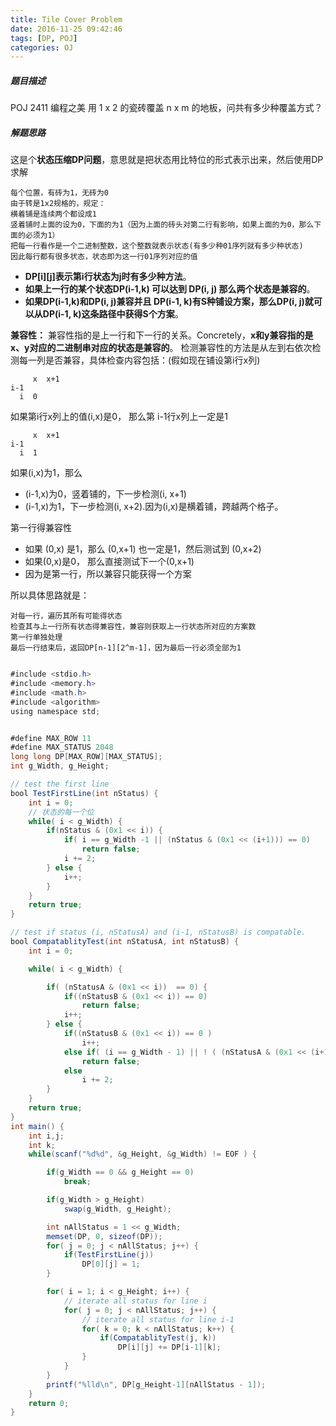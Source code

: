 ```yaml
---
title: Tile Cover Problem
date: 2016-11-25 09:42:46
tags: [DP, POJ]
categories: OJ
---
```


##### 题目描述
POJ 2411
编程之美
用 1 x 2 的瓷砖覆盖 n x m 的地板，问共有多少种覆盖方式？

##### 解题思路
这是个<b>状态压缩DP问题</b>，意思就是把状态用比特位的形式表示出来，然后使用DP求解

	每个位置，有砖为1，无砖为0
	由于转是1x2规格的，规定：
	横着铺是连续两个都设成1
	竖着铺时上面的设为0，下面的为1（因为上面的砖头对第二行有影响，如果上面的为0，那么下面的必须为1）
	把每一行看作是一个二进制整数，这个整数就表示状态(有多少种01序列就有多少种状态)
	因此每行都有很多状态，状态即为这一行01序列对应的值

- <b>DP[i][j]表示第i行状态为j时有多少种方法</b>。
- <b>如果上一行的某个状态DP(i-1,k) 可以达到 DP(i, j) 那么两个状态是兼容的</b>。
- <b>如果DP(i-1,k)和DP(i, j)兼容并且 DP(i-1, k)有S种铺设方案，那么DP(i, j)就可以从DP(i-1, k)这条路径中获得S个方案</b>。

<b>兼容性：</b>
兼容性指的是上一行和下一行的关系。Concretely，<b>x和y兼容指的是x、y对应的二进制串对应的状态是兼容的</b>。
检测兼容性的方法是从左到右依次检测每一列是否兼容，具体检查内容包括：(假如现在铺设第i行x列)

	     x  x+1
	i-1
	  i  0

如果第i行x列上的值(i,x)是0， 那么第 i-1行x列上一定是1

	     x  x+1
	i-1
	  i  1

如果(i,x)为1，那么
- (i-1,x)为0，竖着铺的，下一步检测(i, x+1)
- (i-1,x)为1，下一步检测(i, x+2).因为(i,x)是横着铺，跨越两个格子。

第一行得兼容性
- 如果 (0,x) 是1，那么 (0,x+1) 也一定是1，然后测试到 (0,x+2)
- 如果(0,x)是0， 那么直接测试下一个(0,x+1)
- 因为是第一行，所以兼容只能获得一个方案

所以具体思路就是：

	对每一行，遍历其所有可能得状态
	检查其与上一行所有状态得兼容性，兼容则获取上一行状态所对应的方案数
	第一行单独处理
	最后一行结束后，返回DP[n-1][2^m-1]，因为最后一行必须全部为1

```java

#include <stdio.h>
#include <memory.h>
#include <math.h>
#include <algorithm>
using namespace std;


#define MAX_ROW 11
#define MAX_STATUS 2048
long long DP[MAX_ROW][MAX_STATUS];
int g_Width, g_Height;

// test the first line
bool TestFirstLine(int nStatus) {
	int i = 0;
	// 状态的每一个位
	while( i < g_Width) {
		if(nStatus & (0x1 << i)) {
			if( i == g_Width -1 || (nStatus & (0x1 << (i+1))) == 0)
				return false;
			i += 2;
		} else {
			i++;
		}
	}
	return true;
}

// test if status (i, nStatusA) and (i-1, nStatusB) is compatable.
bool CompatablityTest(int nStatusA, int nStatusB) {
	int i = 0;

	while( i < g_Width) {

		if( (nStatusA & (0x1 << i))  == 0) {
			if((nStatusB & (0x1 << i)) == 0)
				return false;
			i++;
		} else {
			if((nStatusB & (0x1 << i)) == 0 )
				i++;
			else if( (i == g_Width - 1) || ! ( (nStatusA & (0x1 << (i+1))) && (nStatusB & (0x1 << (i + 1)))) )
				return false;
			else
				i += 2;
		}
	}
	return true;
}
int main() {
	int i,j;
	int k;
	while(scanf("%d%d", &g_Height, &g_Width) != EOF ) {

		if(g_Width == 0 && g_Height == 0)
			break;

		if(g_Width > g_Height)
			swap(g_Width, g_Height);

		int nAllStatus = 1 << g_Width;
		memset(DP, 0, sizeof(DP));
		for( j = 0; j < nAllStatus; j++) {
			if(TestFirstLine(j))
				DP[0][j] = 1;
		}

		for( i = 1; i < g_Height; i++) { 
			// iterate all status for line i
			for( j = 0; j < nAllStatus; j++) {
				// iterate all status for line i-1
				for( k = 0; k < nAllStatus; k++) {
					if(CompatablityTest(j, k))
						DP[i][j] += DP[i-1][k];
				}
			}
		}
		printf("%lld\n", DP[g_Height-1][nAllStatus - 1]);
	}
	return 0;
}
```
